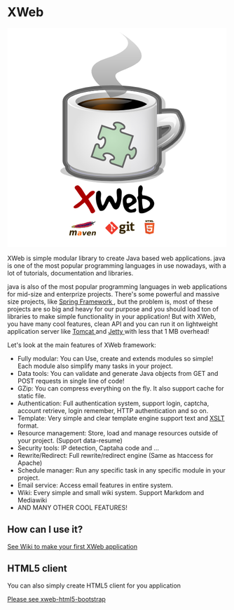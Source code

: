 # XWeb

![XWeb](logo.png "XWeb project")

XWeb is simple modular library to create Java based web applications. java is one of the most popular programming languages in use nowadays, with a lot of tutorials, documentation and libraries.

java is also of the most popular programming languages in web applications for mid-size and enterprize projects. There's some powerful and massive size projects, like [Spring Framework ](projects.spring.io/spring-framework), but the problem is, most of these projects are so big and heavy for our purpose and you should load ton of libraries to make simple functionality in your application! But with XWeb, you have many cool features, clean API and you can run it on lightweight application server like [Tomcat ](tomcat.apache.org) and [Jetty ](http://www.eclipse.org/jetty) with less that 1 MB overhead!

Let's look at the main features of XWeb framework:

* Fully modular: You can Use, create and extends modules so simple! Each module also simplify many tasks in your project.
* Data tools: You can validate and generate Java objects from GET and POST requests in single line of code!
* GZip: You can compress everything on the fly. It also support cache for static file.
* Authentication: Full authentication system, support login, captcha, account retrieve, login remember, HTTP authentication and so on.
* Template: Very simple and clear template engine support text and [XSLT](http://en.wikipedia.org/wiki/XSLT) format.
* Resource management: Store, load and manage resources outside of your project. (Support data-resume)
* Security tools: IP detection, Captaha code and ...
* Rewrite/Redirect: Full rewrite/redirect engine (Same as htaccess for Apache)
* Schedule manager: Run any specific task in any specific module in your project.
* Email service: Access email features in entire system.
* Wiki: Every simple and small wiki system. Support Markdom and Mediawiki
* AND MANY OTHER COOL FEATURES!

## How can I use it?
[See Wiki to make your first XWeb application](https://github.com/abdollahpour/xweb/wiki)

## HTML5 client
You can also simply create HTML5 client for you application

[Please see xweb-html5-bootstrap](https://github.com/abdollahpour/xweb-html5-bootstrap)
